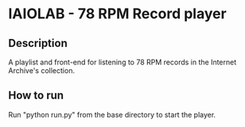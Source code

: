 # IAIOLAB - 78 RPM Record player

## Description
A playlist and front-end for listening to 78 RPM records in the Internet Archive's collection.

## How to run
Run "python run.py" from the base directory to start the player.
